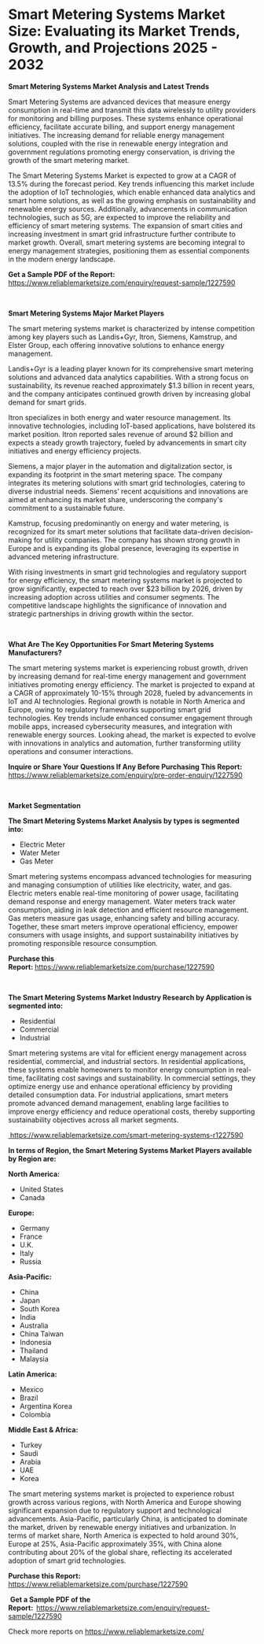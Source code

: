 <p><h1>Smart Metering Systems Market Size: Evaluating its Market Trends, Growth, and Projections 2025 - 2032</h1></p><p><strong>Smart Metering Systems Market Analysis and Latest Trends</strong></p>
<p><p>Smart Metering Systems are advanced devices that measure energy consumption in real-time and transmit this data wirelessly to utility providers for monitoring and billing purposes. These systems enhance operational efficiency, facilitate accurate billing, and support energy management initiatives. The increasing demand for reliable energy management solutions, coupled with the rise in renewable energy integration and government regulations promoting energy conservation, is driving the growth of the smart metering market.</p><p>The Smart Metering Systems Market is expected to grow at a CAGR of 13.5% during the forecast period. Key trends influencing this market include the adoption of IoT technologies, which enable enhanced data analytics and smart home solutions, as well as the growing emphasis on sustainability and renewable energy sources. Additionally, advancements in communication technologies, such as 5G, are expected to improve the reliability and efficiency of smart metering systems. The expansion of smart cities and increasing investment in smart grid infrastructure further contribute to market growth. Overall, smart metering systems are becoming integral to energy management strategies, positioning them as essential components in the modern energy landscape.</p></p>
<p><strong>Get a Sample PDF of the Report:&nbsp;</strong> <a href="https://www.reliablemarketsize.com/enquiry/request-sample/1227590?utm_campaign=3092&utm_medium=2&utm_source=Github&utm_content=ia&utm_term=09042025&utm_id=smart-metering-systems">https://www.reliablemarketsize.com/enquiry/request-sample/1227590</a></p>
<p>&nbsp;</p>
<p><strong>Smart Metering Systems Major Market Players</strong></p>
<p><p>The smart metering systems market is characterized by intense competition among key players such as Landis+Gyr, Itron, Siemens, Kamstrup, and Elster Group, each offering innovative solutions to enhance energy management. </p><p>Landis+Gyr is a leading player known for its comprehensive smart metering solutions and advanced data analytics capabilities. With a strong focus on sustainability, its revenue reached approximately $1.3 billion in recent years, and the company anticipates continued growth driven by increasing global demand for smart grids.</p><p>Itron specializes in both energy and water resource management. Its innovative technologies, including IoT-based applications, have bolstered its market position. Itron reported sales revenue of around $2 billion and expects a steady growth trajectory, fueled by advancements in smart city initiatives and energy efficiency projects.</p><p>Siemens, a major player in the automation and digitalization sector, is expanding its footprint in the smart metering space. The company integrates its metering solutions with smart grid technologies, catering to diverse industrial needs. Siemens’ recent acquisitions and innovations are aimed at enhancing its market share, underscoring the company's commitment to a sustainable future.</p><p>Kamstrup, focusing predominantly on energy and water metering, is recognized for its smart meter solutions that facilitate data-driven decision-making for utility companies. The company has shown strong growth in Europe and is expanding its global presence, leveraging its expertise in advanced metering infrastructure.</p><p>With rising investments in smart grid technologies and regulatory support for energy efficiency, the smart metering systems market is projected to grow significantly, expected to reach over $23 billion by 2026, driven by increasing adoption across utilities and consumer segments. The competitive landscape highlights the significance of innovation and strategic partnerships in driving growth within the sector.</p></p>
<p>&nbsp;</p>
<p><strong>What Are The Key Opportunities For Smart Metering Systems Manufacturers?</strong></p>
<p><p>The smart metering systems market is experiencing robust growth, driven by increasing demand for real-time energy management and government initiatives promoting energy efficiency. The market is projected to expand at a CAGR of approximately 10-15% through 2028, fueled by advancements in IoT and AI technologies. Regional growth is notable in North America and Europe, owing to regulatory frameworks supporting smart grid technologies. Key trends include enhanced consumer engagement through mobile apps, increased cybersecurity measures, and integration with renewable energy sources. Looking ahead, the market is expected to evolve with innovations in analytics and automation, further transforming utility operations and consumer interactions.</p></p>
<p><strong>Inquire or Share Your Questions If Any Before Purchasing This Report:</strong> <a href="https://www.reliablemarketsize.com/enquiry/pre-order-enquiry/1227590?utm_campaign=3092&utm_medium=2&utm_source=Github&utm_content=ia&utm_term=09042025&utm_id=smart-metering-systems">https://www.reliablemarketsize.com/enquiry/pre-order-enquiry/1227590</a></p>
<p>&nbsp;</p>
<p><strong>Market Segmentation</strong></p>
<p><strong>The Smart Metering Systems Market Analysis by types is segmented into:</strong></p>
<p><ul><li>Electric Meter</li><li>Water Meter</li><li>Gas Meter</li></ul></p>
<p><p>Smart metering systems encompass advanced technologies for measuring and managing consumption of utilities like electricity, water, and gas. Electric meters enable real-time monitoring of power usage, facilitating demand response and energy management. Water meters track water consumption, aiding in leak detection and efficient resource management. Gas meters measure gas usage, enhancing safety and billing accuracy. Together, these smart meters improve operational efficiency, empower consumers with usage insights, and support sustainability initiatives by promoting responsible resource consumption.</p></p>
<p><strong>Purchase this Report:&nbsp;</strong><a href="https://www.reliablemarketsize.com/purchase/1227590?utm_campaign=3092&utm_medium=2&utm_source=Github&utm_content=ia&utm_term=09042025&utm_id=smart-metering-systems">https://www.reliablemarketsize.com/purchase/1227590</a></p>
<p>&nbsp;</p>
<p><strong>The Smart Metering Systems Market Industry Research by Application is segmented into:</strong></p>
<p><ul><li>Residential</li><li>Commercial</li><li>Industrial</li></ul></p>
<p><p>Smart metering systems are vital for efficient energy management across residential, commercial, and industrial sectors. In residential applications, these systems enable homeowners to monitor energy consumption in real-time, facilitating cost savings and sustainability. In commercial settings, they optimize energy use and enhance operational efficiency by providing detailed consumption data. For industrial applications, smart meters promote advanced demand management, enabling large facilities to improve energy efficiency and reduce operational costs, thereby supporting sustainability objectives across all market segments.</p></p>
<p><a href="https://www.reliablemarketsize.com/smart-metering-systems-r1227590?utm_campaign=3092&utm_medium=2&utm_source=Github&utm_content=ia&utm_term=09042025&utm_id=smart-metering-systems">&nbsp;https://www.reliablemarketsize.com/smart-metering-systems-r1227590</a></p>
<p><strong>In terms of Region, the Smart Metering Systems Market Players available by Region are:</strong></p>
<p>
    <p> <strong> North America: </strong>
        <ul>
            <li>United States</li>
            <li>Canada</li>
        </ul>
        </p> 
    <p> <strong> Europe: </strong>
        <ul>
            <li>Germany</li>
            <li>France</li>
            <li>U.K.</li>
            <li>Italy</li>
            <li>Russia</li>
        </ul>
        </p> 
    <p> <strong> Asia-Pacific: </strong>
        <ul>
            <li>China</li>
            <li>Japan</li>
            <li>South Korea</li>
            <li>India</li>
            <li>Australia</li>
            <li>China Taiwan</li>
            <li>Indonesia</li>
            <li>Thailand</li>
            <li>Malaysia</li>
        </ul>
        </p> 
    <p> <strong> Latin America: </strong>
        <ul>
            <li>Mexico</li>
            <li>Brazil</li>
            <li>Argentina Korea</li>
            <li>Colombia</li>
        </ul>
        </p> 
    <p> <strong> Middle East & Africa: </strong>
        <ul>
            <li>Turkey</li>
            <li>Saudi</li>
            <li>Arabia</li>
            <li>UAE</li>
            <li>Korea</li>
        </ul>
    </p>
    </p>
<p><p>The smart metering systems market is projected to experience robust growth across various regions, with North America and Europe showing significant expansion due to regulatory support and technological advancements. Asia-Pacific, particularly China, is anticipated to dominate the market, driven by renewable energy initiatives and urbanization. In terms of market share, North America is expected to hold around 30%, Europe at 25%, Asia-Pacific approximately 35%, with China alone contributing about 20% of the global share, reflecting its accelerated adoption of smart grid technologies.</p></p>
<p><strong>Purchase this Report: </strong><a href="https://www.reliablemarketsize.com/purchase/1227590?utm_campaign=3092&utm_medium=2&utm_source=Github&utm_content=ia&utm_term=09042025&utm_id=smart-metering-systems">https://www.reliablemarketsize.com/purchase/1227590</a></p>
<p>&nbsp;<strong>Get a Sample PDF of the Report:&nbsp;&nbsp;</strong><a href="https://www.reliablemarketsize.com/enquiry/request-sample/1227590?utm_campaign=3092&utm_medium=2&utm_source=Github&utm_content=ia&utm_term=09042025&utm_id=smart-metering-systems">https://www.reliablemarketsize.com/enquiry/request-sample/1227590</a></p>
<p><strong></strong></p>
<p>Check more reports on <a href="https://www.reliablemarketsize.com/?utm_campaign=3092&utm_medium=2&utm_source=Github&utm_content=ia&utm_term=09042025&utm_id=smart-metering-systems">https://www.reliablemarketsize.com/</a></p>